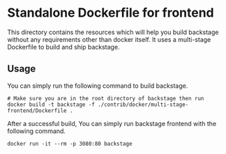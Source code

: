 # Standalone Dockerfile for frontend

This directory contains the resources which will help you build backstage without any requirements
other than docker itself. It uses a multi-stage Dockerfile to build and ship backstage.

## Usage

You can simply run the following command to build backstage.

```
# Make sure you are in the root directory of backstage then run
docker build -t backstage -f ./contrib/docker/multi-stage-frontend/Dockerfile .
```

After a successful build, You can simply run backstage frontend with the following command.

```
docker run -it --rm -p 3080:80 backstage
```


